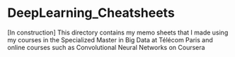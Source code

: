 # DeepLearning_Cheatsheets
[In construction] This directory contains my memo sheets that I made using my courses in the Specialized Master in Big Data at Télécom Paris and online courses such as Convolutional Neural Networks on Coursera
